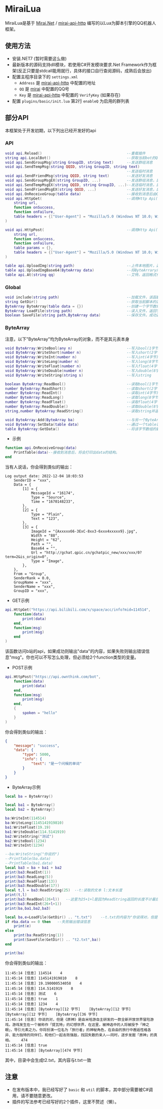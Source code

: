 # MiraiLua
MiraiLua是基于 [Mirai.Net](https://github.com/SinoAHpx/Mirai.Net) / [mirai-api-http](https://github.com/project-mirai/mirai-api-http) 编写的以Lua为脚本引擎的QQ机器人框架。

## 使用方法

- 安装.NET7 (暂时需要这么做)
- 最新版本的源码支持dll模块，若使用C#开发模块要求.Net Framework作为框架(反正只要是stdcall能用就行，具体的接口自行查阅源码，成熟后会放出)
- 配置主程序目录下的 `settings.xml`
  - `Address` 是 [mirai-api-http](https://github.com/project-mirai/mirai-api-http) 中配置的地址
  - `QQ` 是 [mirai](https://github.com/mamoe/mirai) 中配置的QQ号
  - `Key` 是 [mirai-api-http](https://github.com/project-mirai/mirai-api-http) 中配置的 `VerifyKey` (如果存在)
- 配置 `plugins/basic/init.lua` 第2行 `enableQ` 为启用的群列表
 
## 部分API

本框架处于开发初期，以下列出已经开发好的api
### API
```lua
void api.Reload()                                       --重载插件
string api.LocalBot()                                   --获取当前bot的QQ号
void api.SendGroupMsg(string GroupID, string text)      --发送群组消息
void api.SendTempMsg(string QQID, string GroupID, string text)
                                                        --发送临时消息
void api.SendFriendMsg(string QQID, string text)        --发送好友消息
void api.SendGroupMsgEX(string GroupID, ...)            --发送群组消息，后面为可变参数，可解析上传图片等高级接口返回的table
void api.SendTempMsgEX(string QQID, string GroupID, ...)--发送临时消息，后面为可变参数，可解析上传图片等高级接口返回的table
void api.SendFriendMsgEX(string QQID, ...)              --发送好友消息，后面为可变参数，可解析上传图片等高级接口返回的table
void api.OnReceiveGroup(table data)                     --接收到消息后由C#调用，结构见下文
void api.HttpGet(                                       --调用Http Api(GET)
	string url,
	function onSuccess,
	function onFailure,
	table headers = {["User-Agent"] = "Mozilla/5.0 (Windows NT 10.0; Win64; x64; rv:107.0) Gecko/20100101 Firefox/107.0"}
)

void api.HttpPost(                                      --调用Http Api(POST)
	string url,
	function onSuccess,
	function onFailure,
	table params = {},
	table headers = {["User-Agent"] = "Mozilla/5.0 (Windows NT 10.0; Win64; x64; rv:107.0) Gecko/20100101 Firefox/107.0"}
)

table api.UploadImg(string path)                        --上传本地图片，返回格式化表
table api.UploadImgBase64(ByteArray data)               --将ByteArrary内的数据作为图片上传，返回格式化表
table api.At(string qq)                                 --艾特，返回格式化表
```
### Global
```lua
void include(string path)                               --加载文件，该函数只能在加载插件的时候调用
string GetDir()                                         --获取当前脚本的运行目录。注意：不自带最后的"\"
ByteArray ByteArray(table data = {})                    --创建一个字节数组
ByteArray LoadFile(string path)                         --读入文件，返回字节数组。失败返回长度为0的ByteArray并附加一个错误信息
boolean SaveFile(string path,ByteArray data)            --保存文件。成功返回true，失败返回false并附加一个错误信息
```
### ByteArray
注意，以下"ByteArray"均为ByteArray的对象，而不是其元表本身
```lua
void ByteArray:WriteBool(any n)                         --写入bool(1字节) 除了0、nil、false均视为true(包括no value)
void ByteArray:WriteShort(number n)                     --写入short(2字节)
void ByteArray:WriteInt(number n)                       --写入int(4字节)
void ByteArray:WriteLong(number n)                      --写入long(8字节)
void ByteArray:WriteFloat(number n)                     --写入float(4字节)
void ByteArray:WriteDouble(number n)                    --写入double(8字节)
void ByteArray:WriteString(string s)                    --写入string

boolean ByteArray:ReadBool()                            --读取bool(1字节)并返回长度
number ByteArray:ReadShort()                            --读取short(2字节)并返回长度
number ByteArray:ReadInt()                              --读取int(4字节)并返回长度
number ByteArray:ReadLong()                             --读取long(8字节)并返回长度
number ByteArray:ReadFloat()                            --读取float(4字节)并返回长度
number ByteArray:ReadDouble()                           --读取double(8字节)并返回长度
string,number ByteArray:ReadString()                    --读取string并返回长度（不计字符串最后的"0"字节）

void ByteArray:Add(ByteArray ba)                        --与另一个ByteArray相加，ba将会加在其末尾，也可以使用"+"运算符
void ByteArray:SetData(table data)                      --通过一个table设置该字节数组的数据，也可以使用ByteArray.data = xxx
table ByteArray:GetData()                               --将该字节数组的数据转换成table，也可以使用ByteArray.data
```
- 示例
```lua
function api.OnReceiveGroup(data)
	PrintTable(data)--接收到消息后，将会打印出data的结构。
end
```
当有人说话，你会得到类似的输出：
```
Log output date: 2022-12-04 18:03:53
    SenderID = "xxx",
    Data = {
        [1] = {
            MessageId = "16174",
            Type = "Source",
            Time = "1670148233",
        },
        [2] = {
            Type = "Plain",
            Text = "123",
        },
        [3] = {
            ImageId = "{Axxxxx66-3ExC-8xx3-6xxx4xxxxx9}.jpg",
            Width = "88",
            Height = "62",
            Path = "",
            Base64 = "",
            Url = "http://gchat.qpic.cn/gchatpic_new/xxx/xxx/0?term=2&is_origin=0",
            Type = "Image",
        },
    },
    From = "Group",
    SenderRank = 0.0,
    GroupName = "xxx",
    SenderName = "xxx",
    GroupID = "xxx",
```
- GET示例
```lua
api.HttpGet("https://api.bilibili.com/x/space/acc/info?mid=114514",
	function(data)
		print(data)
	end,
	function(msg)
		print(msg)
	end
)
```
该函数访问b站的api，如果成功则输出"data"的内容，如果失败则输出错误信息"msg"。你也可以不写怎么处理，但必须给2个function类型的变量。
- POST示例
```lua
api.HttpPost("https://api.ownthink.com/bot",
	function(data)
		print(data)
	end,
	function(msg)
		print(msg)
	end,
	{
		spoken = "hello"
	}
)
```
你会得到类似的输出：
```JSON
{
    "message": "success",
    "data": {
        "type": 5000,
        "info": {
            "text": "是一个问候的单词"
        }
    }
}
```
- ByteArray示例
```lua
local ba = ByteArray()

local ba1 = ByteArray()
local ba2 = ByteArray()

ba:WriteInt(114514)
ba:WriteLong(1145141919810)
ba1:WriteFloat(19.19)
ba1:WriteDouble(114.5141919)
ba2:WriteString("测试")
ba2:WriteBool(1234)
ba2:WriteInt(1234)

--ba:WriteString("你说的")
--PrintTable(ba.data)
--PrintTable(ba1.data)
local ba3 = ba + ba1 + ba2
print(ba3:ReadInt(1))
print(ba3:ReadLong(5))
print(ba3:ReadFloat(13))
print(ba3:ReadDouble(17))
local t,l = ba3:ReadString(25)	--t:读取的文本 l:文本长度
print(t,l)
print(ba3:ReadBool(26+l))	--这里为25+1+l是因为ReadString返回的长度不计最后的"0"
print(ba3:ReadInt(26+l+1))
print(ba,ba1,ba2,ba3)

local ba,e=LoadFile(GetDir() .. "t.txt")	--t.txt的内容为"你说得对，但是《原神》..."
if #ba.data == 0 then	--失败输出错误信息
	print(e)
else
	print(ba:ReadString(1))
	print(SaveFile(GetDir() .. "t2.txt",ba))
end

print(ba)
```
你会得到类似的输出：
```
11:45:14 [信息] 114514    4
11:45:14 [信息] 1145141919810    8
11:45:14 [信息] 19.190000534058    4
11:45:14 [信息] 114.5141919    8
11:45:14 [信息] 测试    6
11:45:14 [信息] true    1
11:45:14 [信息] 1234    4
11:45:14 [信息] [ByteArray][12 字节]    [ByteArray][12 字节]    [ByteArray][12 字节]    [ByteArray][36 字节]
11:45:14 [信息] 你说的对，但是《原神》是由米哈游自主研发的一款全新开放世界冒险游戏。游戏发生在一个被称作「提瓦特」的幻想世界，在这里，被神选中的人将被授予「神之眼」，导引元素之力。你将扮演一位名为「旅行者」的神秘角色，在自由的旅行中邂逅性格各异、能力独特的同伴们，和他们一起击败强敌，找回失散的亲人——同时，逐步发掘「原神」的真相。    474
11:45:14 [信息] true
11:45:14 [信息] [ByteArray][474 字节]
```
其中，目录中会生成t2.txt，其内容与t.txt一致

## 注意

- 在发布版本中，我已经写好了 `basic` 和 `util` 的脚本，其中部分需要被C#调用，请不要随意更改。
- 插件的写法参考已经写好的2个插件，这里不赘述（懒）。